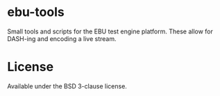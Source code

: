 # ebu-tools

Small tools and scripts for the EBU test engine platform. These allow for DASH-ing and encoding a live stream.

# License

Available under the BSD 3-clause license.
